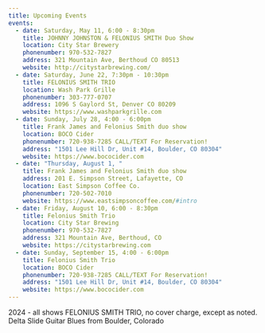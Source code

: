 ```yaml
---
title: Upcoming Events
events:
  - date: Saturday, May 11, 6:00 - 8:30pm
    title: JOHNNY JOHNSTON & FELONIUS SMITH Duo Show
    location: City Star Brewery
    phonenumber: 970-532-7827
    address: 321 Mountain Ave, Berthoud CO 80513
    website: http://citystarbrewing.com/
  - date: Saturday, June 22, 7:30pm - 10:30pm
    title: FELONIUS SMITH TRIO
    location: Wash Park Grille
    phonenumber: 303-777-0707
    address: 1096 S Gaylord St, Denver CO 80209
    website: https://www.washparkgrille.com
  - date: Sunday, July 28, 4:00 - 6:00pm
    title: Frank James and Felonius Smith duo show
    location: BOCO Cider
    phonenumber: 720-938-7285 CALL/TEXT For Reservation!
    address: "1501 Lee Hill Dr, Unit #14, Boulder, CO 80304"
    website: https://www.bococider.com
  - date: "Thursday, August 1, "
    title: Frank James and Felonius Smith duo show
    address: 201 E. Simpson Street, Lafayette, CO
    location: East Simpson Coffee Co.
    phonenumber: 720-502-7010
    website: https://www.eastsimpsoncoffee.com/#intro
  - date: Friday, August 10, 6:00 - 8:30pm
    title: Felonius Smith Trio
    location: City Star Brewing
    phonenumber: 970-532-7827
    address: 321 Mountain Ave, Berthoud, CO
    website: https://citystarbrewing.com
  - date: Sunday, September 15, 4:00 - 6:00pm
    title: Felonius Smith Trio
    location: BOCO Cider
    phonenumber: 720-938-7285 CALL/TEXT For Reservation!
    address: "1501 Lee Hill Dr, Unit #14, Boulder, CO 80304"
    website: https://www.bococider.com
---
```

2024 - all shows FELONIUS SMITH TRIO, no cover charge, except as noted. Delta Slide Guitar Blues from Boulder, Colorado
